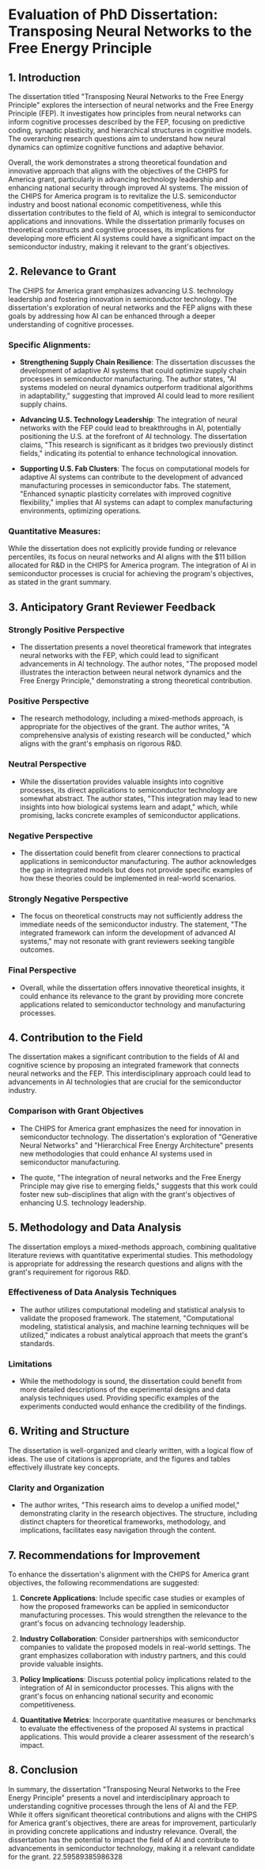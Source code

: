 # Evaluation of PhD Dissertation: Transposing Neural Networks to the Free Energy Principle

## 1. Introduction
The dissertation titled "Transposing Neural Networks to the Free Energy Principle" explores the intersection of neural networks and the Free Energy Principle (FEP). It investigates how principles from neural networks can inform cognitive processes described by the FEP, focusing on predictive coding, synaptic plasticity, and hierarchical structures in cognitive models. The overarching research questions aim to understand how neural dynamics can optimize cognitive functions and adaptive behavior.

Overall, the work demonstrates a strong theoretical foundation and innovative approach that aligns with the objectives of the CHIPS for America grant, particularly in advancing technology leadership and enhancing national security through improved AI systems. The mission of the CHIPS for America program is to revitalize the U.S. semiconductor industry and boost national economic competitiveness, while this dissertation contributes to the field of AI, which is integral to semiconductor applications and innovations. While the dissertation primarily focuses on theoretical constructs and cognitive processes, its implications for developing more efficient AI systems could have a significant impact on the semiconductor industry, making it relevant to the grant's objectives.

## 2. Relevance to Grant
The CHIPS for America grant emphasizes advancing U.S. technology leadership and fostering innovation in semiconductor technology. The dissertation's exploration of neural networks and the FEP aligns with these goals by addressing how AI can be enhanced through a deeper understanding of cognitive processes. 

### Specific Alignments:
- **Strengthening Supply Chain Resilience**: The dissertation discusses the development of adaptive AI systems that could optimize supply chain processes in semiconductor manufacturing. The author states, "AI systems modeled on neural dynamics outperform traditional algorithms in adaptability," suggesting that improved AI could lead to more resilient supply chains.
  
- **Advancing U.S. Technology Leadership**: The integration of neural networks with the FEP could lead to breakthroughs in AI, potentially positioning the U.S. at the forefront of AI technology. The dissertation claims, "This research is significant as it bridges two previously distinct fields," indicating its potential to enhance technological innovation.

- **Supporting U.S. Fab Clusters**: The focus on computational models for adaptive AI systems can contribute to the development of advanced manufacturing processes in semiconductor fabs. The statement, "Enhanced synaptic plasticity correlates with improved cognitive flexibility," implies that AI systems can adapt to complex manufacturing environments, optimizing operations.

### Quantitative Measures:
While the dissertation does not explicitly provide funding or relevance percentiles, its focus on neural networks and AI aligns with the $11 billion allocated for R&D in the CHIPS for America program. The integration of AI in semiconductor processes is crucial for achieving the program's objectives, as stated in the grant summary.

## 3. Anticipatory Grant Reviewer Feedback
### Strongly Positive Perspective
- The dissertation presents a novel theoretical framework that integrates neural networks with the FEP, which could lead to significant advancements in AI technology. The author notes, "The proposed model illustrates the interaction between neural network dynamics and the Free Energy Principle," demonstrating a strong theoretical contribution.

### Positive Perspective
- The research methodology, including a mixed-methods approach, is appropriate for the objectives of the grant. The author writes, "A comprehensive analysis of existing research will be conducted," which aligns with the grant's emphasis on rigorous R&D.

### Neutral Perspective
- While the dissertation provides valuable insights into cognitive processes, its direct applications to semiconductor technology are somewhat abstract. The author states, "This integration may lead to new insights into how biological systems learn and adapt," which, while promising, lacks concrete examples of semiconductor applications.

### Negative Perspective
- The dissertation could benefit from clearer connections to practical applications in semiconductor manufacturing. The author acknowledges the gap in integrated models but does not provide specific examples of how these theories could be implemented in real-world scenarios.

### Strongly Negative Perspective
- The focus on theoretical constructs may not sufficiently address the immediate needs of the semiconductor industry. The statement, "The integrated framework can inform the development of advanced AI systems," may not resonate with grant reviewers seeking tangible outcomes.

### Final Perspective
- Overall, while the dissertation offers innovative theoretical insights, it could enhance its relevance to the grant by providing more concrete applications related to semiconductor technology and manufacturing processes.

## 4. Contribution to the Field
The dissertation makes a significant contribution to the fields of AI and cognitive science by proposing an integrated framework that connects neural networks and the FEP. This interdisciplinary approach could lead to advancements in AI technologies that are crucial for the semiconductor industry.

### Comparison with Grant Objectives
- The CHIPS for America grant emphasizes the need for innovation in semiconductor technology. The dissertation's exploration of "Generative Neural Networks" and "Hierarchical Free Energy Architecture" presents new methodologies that could enhance AI systems used in semiconductor manufacturing.
  
- The quote, "The integration of neural networks and the Free Energy Principle may give rise to emerging fields," suggests that this work could foster new sub-disciplines that align with the grant's objectives of enhancing U.S. technology leadership.

## 5. Methodology and Data Analysis
The dissertation employs a mixed-methods approach, combining qualitative literature reviews with quantitative experimental studies. This methodology is appropriate for addressing the research questions and aligns with the grant's requirement for rigorous R&D.

### Effectiveness of Data Analysis Techniques
- The author utilizes computational modeling and statistical analysis to validate the proposed framework. The statement, "Computational modeling, statistical analysis, and machine learning techniques will be utilized," indicates a robust analytical approach that meets the grant's standards.

### Limitations
- While the methodology is sound, the dissertation could benefit from more detailed descriptions of the experimental designs and data analysis techniques used. Providing specific examples of the experiments conducted would enhance the credibility of the findings.

## 6. Writing and Structure
The dissertation is well-organized and clearly written, with a logical flow of ideas. The use of citations is appropriate, and the figures and tables effectively illustrate key concepts.

### Clarity and Organization
- The author writes, "This research aims to develop a unified model," demonstrating clarity in the research objectives. The structure, including distinct chapters for theoretical frameworks, methodology, and implications, facilitates easy navigation through the content.

## 7. Recommendations for Improvement
To enhance the dissertation's alignment with the CHIPS for America grant objectives, the following recommendations are suggested:

1. **Concrete Applications**: Include specific case studies or examples of how the proposed frameworks can be applied in semiconductor manufacturing processes. This would strengthen the relevance to the grant's focus on advancing technology leadership.

2. **Industry Collaboration**: Consider partnerships with semiconductor companies to validate the proposed models in real-world settings. The grant emphasizes collaboration with industry partners, and this could provide valuable insights.

3. **Policy Implications**: Discuss potential policy implications related to the integration of AI in semiconductor processes. This aligns with the grant's focus on enhancing national security and economic competitiveness.

4. **Quantitative Metrics**: Incorporate quantitative measures or benchmarks to evaluate the effectiveness of the proposed AI systems in practical applications. This would provide a clearer assessment of the research's impact.

## 8. Conclusion
In summary, the dissertation "Transposing Neural Networks to the Free Energy Principle" presents a novel and interdisciplinary approach to understanding cognitive processes through the lens of AI and the FEP. While it offers significant theoretical contributions and aligns with the CHIPS for America grant's objectives, there are areas for improvement, particularly in providing concrete applications and industry relevance. Overall, the dissertation has the potential to impact the field of AI and contribute to advancements in semiconductor technology, making it a relevant candidate for the grant. 22.59589385986328